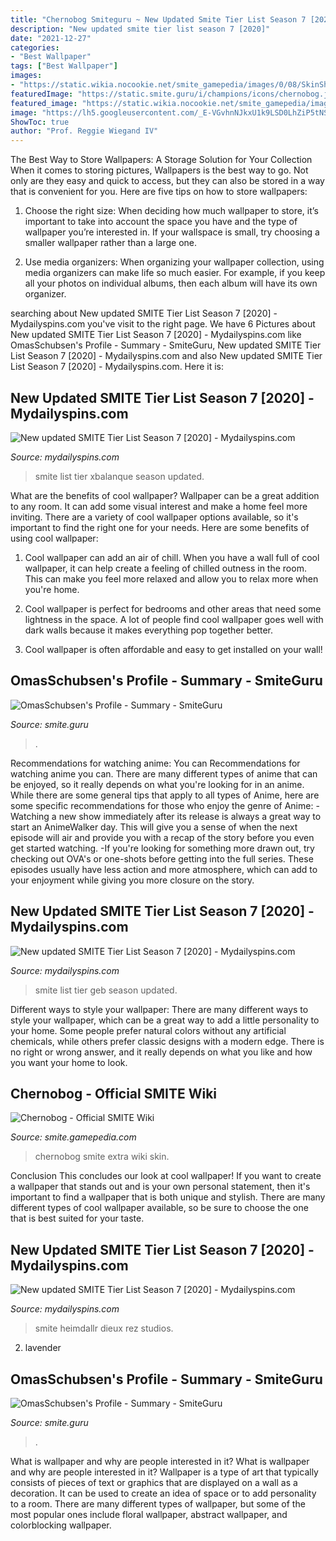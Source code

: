```yaml
---
title: "Chernobog Smiteguru ~ New Updated Smite Tier List Season 7 [2020]"
description: "New updated smite tier list season 7 [2020]"
date: "2021-12-27"
categories:
- "Best Wallpaper"
tags: ["Best Wallpaper"]
images:
- "https://static.wikia.nocookie.net/smite_gamepedia/images/0/08/SkinShot_Chernobog_Archangel.png/revision/latest/scale-to-width-down/387?cb=20191129220629"
featuredImage: "https://static.smite.guru/i/champions/icons/chernobog.jpg"
featured_image: "https://static.wikia.nocookie.net/smite_gamepedia/images/0/08/SkinShot_Chernobog_Archangel.png/revision/latest/scale-to-width-down/387?cb=20191129220629"
image: "https://lh5.googleusercontent.com/_E-VGvhnNJkxU1k9LSD0LhZiP5tNSvVhIeYpwfCTc-owchHxvMxcKY5p9FCENv-mez97cyKzddvWKdhhG4ex30iPlfR1pMR936qsedThQgUQBMWt8Mv_KsjBB7Fr7vy4PY48VgJC"
ShowToc: true
author: "Prof. Reggie Wiegand IV"
---
```



The Best Way to Store Wallpapers: A Storage Solution for Your Collection
When it comes to storing pictures, Wallpapers is the best way to go. Not only are they easy and quick to access, but they can also be stored in a way that is convenient for you. Here are five tips on how to store wallpapers:
1) Choose the right size: When deciding how much wallpaper to store, it’s important to take into account the space you have and the type of wallpaper you’re interested in. If your wallspace is small, try choosing a smaller wallpaper rather than a large one.

2) Use media organizers: When organizing your wallpaper collection, using media organizers can make life so much easier. For example, if you keep all your photos on individual albums, then each album will have its own organizer.

	

		
searching about New updated SMITE Tier List Season 7 [2020] - Mydailyspins.com you've visit to the right page. We have 6 Pictures about New updated SMITE Tier List Season 7 [2020] - Mydailyspins.com like OmasSchubsen&#039;s Profile - Summary - SmiteGuru, New updated SMITE Tier List Season 7 [2020] - Mydailyspins.com and also New updated SMITE Tier List Season 7 [2020] - Mydailyspins.com. Here it is:
		
    
## New Updated SMITE Tier List Season 7 [2020] - Mydailyspins.com

<img loading=lazy src="https://lh5.googleusercontent.com/_E-VGvhnNJkxU1k9LSD0LhZiP5tNSvVhIeYpwfCTc-owchHxvMxcKY5p9FCENv-mez97cyKzddvWKdhhG4ex30iPlfR1pMR936qsedThQgUQBMWt8Mv_KsjBB7Fr7vy4PY48VgJC" onerror="this.onerror=null;this.src='https://tse3.mm.bing.net/th?id=OIP.s1pZfgcZ4RGlXH4_GBYJqAAAAA&amp;pid=15.1';" alt="New updated SMITE Tier List Season 7 [2020] - Mydailyspins.com">

_Source: mydailyspins.com_

>smite list tier xbalanque season updated. 

	

What are the benefits of cool wallpaper?
Wallpaper can be a great addition to any room. It can add some visual interest and make a home feel more inviting. There are a variety of cool wallpaper options available, so it's important to find the right one for your needs. Here are some benefits of using cool wallpaper: 
1. Cool wallpaper can add an air of chill. When you have a wall full of cool wallpaper, it can help create a feeling of chilled outness in the room. This can make you feel more relaxed and allow you to relax more when you're home. 

2. Cool wallpaper is perfect for bedrooms and other areas that need some lightness in the space. A lot of people find cool wallpaper goes well with dark walls because it makes everything pop together better. 

3. Cool wallpaper is often affordable and easy to get installed on your wall!

    
## OmasSchubsen&#039;s Profile - Summary - SmiteGuru

<img loading=lazy src="https://static.smite.guru/i/champions/icons/chernobog.jpg" onerror="this.onerror=null;this.src='https://tse4.mm.bing.net/th?id=OIP.RXHs3GJfh3UznMv1YNUFrwCACA&amp;pid=15.1';" alt="OmasSchubsen&#039;s Profile - Summary - SmiteGuru">

_Source: smite.guru_

>. 

	

Recommendations for watching anime: You can
Recommendations for watching anime you can. There are many different types of anime that can be enjoyed, so it really depends on what you're looking for in an anime. While there are some general tips that apply to all types of Anime, here are some specific recommendations for those who enjoy the genre of Anime: 
-Watching a new show immediately after its release is always a great way to start an AnimeWalker day. This will give you a sense of when the next episode will air and provide you with a recap of the story before you even get started watching. 
-If you're looking for something more drawn out, try checking out OVA's or one-shots before getting into the full series. These episodes usually have less action and more atmosphere, which can add to your enjoyment while giving you more closure on the story.

    
## New Updated SMITE Tier List Season 7 [2020] - Mydailyspins.com

<img loading=lazy src="https://lh3.googleusercontent.com/2ZD3-6H9-4dKv5vMOr7STbRxpjzjomiMait0NynkFrfJNMvERSQmZLKWZOV7Trjxk08rkInJ6ydD1GIeGwQ44RunwvNBN0Wf0l_5b7K0UwHa9HyiC1bf5qFJHrXVM9g6YzXNIXoA" onerror="this.onerror=null;this.src='https://tse3.mm.bing.net/th?id=OIP.sY58auBo2B2xc7IAN2yjrgAAAA&amp;pid=15.1';" alt="New updated SMITE Tier List Season 7 [2020] - Mydailyspins.com">

_Source: mydailyspins.com_

>smite list tier geb season updated. 

	

Different ways to style your wallpaper:
There are many different ways to style your wallpaper, which can be a great way to add a little personality to your home. Some people prefer natural colors without any artificial chemicals, while others prefer classic designs with a modern edge. There is no right or wrong answer, and it really depends on what you like and how you want your home to look.

    
## Chernobog - Official SMITE Wiki

<img loading=lazy src="https://static.wikia.nocookie.net/smite_gamepedia/images/0/08/SkinShot_Chernobog_Archangel.png/revision/latest/scale-to-width-down/387?cb=20191129220629" onerror="this.onerror=null;this.src='https://tse1.mm.bing.net/th?id=OIP.9qG0yfFb1tgZVDWQCXBcdQAAAA&amp;pid=15.1';" alt="Chernobog - Official SMITE Wiki">

_Source: smite.gamepedia.com_

>chernobog smite extra wiki skin. 

	

Conclusion
This concludes our look at cool wallpaper! If you want to create a wallpaper that stands out and is your own personal statement, then it's important to find a wallpaper that is both unique and stylish. There are many different types of cool wallpaper available, so be sure to choose the one that is best suited for your taste.

    
## New Updated SMITE Tier List Season 7 [2020] - Mydailyspins.com

<img loading=lazy src="https://lh5.googleusercontent.com/epkVVLNylS-SCMhHemBnYbGgV2dkNugqtdme2-BYVLOIaYI2uFy83bWHy_u8qDeiQ1Lg3qpeGXX0xkt2grf4ZKxlMRAOwSEGZ2Q271xWazZWseWHyW-TkAqDuEdJD--bRiixy6vC" onerror="this.onerror=null;this.src='https://tse2.mm.bing.net/th?id=OIP.Hhn6A4yq8y1SkzkGIPWbqgAAAA&amp;pid=15.1';" alt="New updated SMITE Tier List Season 7 [2020] - Mydailyspins.com">

_Source: mydailyspins.com_

>smite heimdallr dieux rez studios. 

	

2. lavender 

    
## OmasSchubsen&#039;s Profile - Summary - SmiteGuru

<img loading=lazy src="https://static.smite.guru/i/champions/icons/atlas.jpg" onerror="this.onerror=null;this.src='https://tse2.mm.bing.net/th?id=OIP.-wznwcbkL7He74kZS0R99QCACA&amp;pid=15.1';" alt="OmasSchubsen&#039;s Profile - Summary - SmiteGuru">

_Source: smite.guru_

>. 

	

What is wallpaper and why are people interested in it?
What is wallpaper and why are people interested in it?
Wallpaper is a type of art that typically consists of pieces of text or graphics that are displayed on a wall as a decoration. It can be used to create an idea of space or to add personality to a room. There are many different types of wallpaper, but some of the most popular ones include floral wallpaper, abstract wallpaper, and colorblocking wallpaper.

